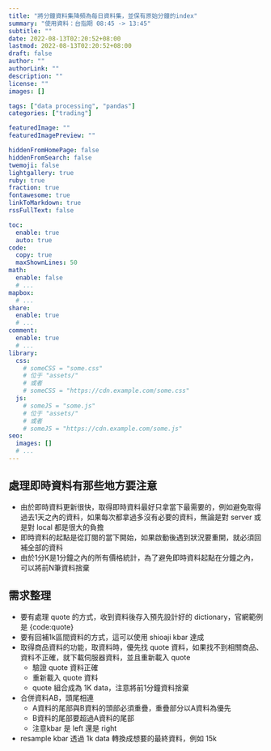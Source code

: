 ```yaml
---
title: "將分鐘資料集降頻為每日資料集，並保有原始分鐘的index"
summary: "使用資料：台指期 08:45 -> 13:45"
subtitle: ""
date: 2022-08-13T02:20:52+08:00
lastmod: 2022-08-13T02:20:52+08:00
draft: false
author: ""
authorLink: ""
description: ""
license: ""
images: []

tags: ["data processing", "pandas"]
categories: ["trading"]

featuredImage: ""
featuredImagePreview: ""

hiddenFromHomePage: false
hiddenFromSearch: false
twemoji: false
lightgallery: true
ruby: true
fraction: true
fontawesome: true
linkToMarkdown: true
rssFullText: false

toc:
  enable: true
  auto: true
code:
  copy: true
  maxShownLines: 50
math:
  enable: false
  # ...
mapbox:
  # ...
share:
  enable: true
  # ...
comment:
  enable: true
  # ...
library:
  css:
    # someCSS = "some.css"
    # 位于 "assets/"
    # 或者
    # someCSS = "https://cdn.example.com/some.css"
  js:
    # someJS = "some.js"
    # 位于 "assets/"
    # 或者
    # someJS = "https://cdn.example.com/some.js"
seo:
  images: []
  # ...
---
```


## 處理即時資料有那些地方要注意

- 由於即時資料更新很快，取得即時資料最好只拿當下最需要的，例如避免取得過去1天之內的資料，如果每次都拿過多沒有必要的資料，無論是對 server 或是對 local 都是很大的負擔
- 即時資料的起點是從訂閱的當下開始，如果啟動後遇到狀況要重開，就必須回補全部的資料
- 由於1分K是1分鐘之內的所有價格統計，為了避免即時資料起點在分鐘之內，可以將前N筆資料捨棄

## 需求整理
- 要有處理 quote 的方式，收到資料後存入預先設計好的 dictionary，官網範例是 {code:quote}
- 要有回補1k區間資料的方式，這可以使用 shioaji kbar 達成
- 取得商品資料的功能，取資料時，優先找 quote 資料，如果找不到相關商品、資料不正確，就下載伺服器資料，並且重新載入 quote
	- 驗證 quote 資料正確
	- 重新載入 quote 資料
	- quote 組合成為 1K data，注意將前1分鐘資料捨棄
- 合併資料AB，頭尾相連
	- A資料的尾部與B資料的頭部必須重疊，重疊部分以A資料為優先
	- B資料的尾部要超過A資料的尾部
	- 注意kbar 是 left 還是 right
- resample kbar 透過 1k data 轉換成想要的最終資料，例如 15k